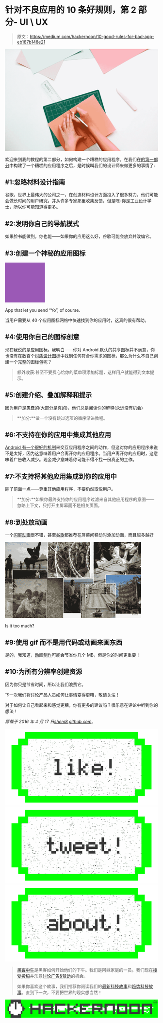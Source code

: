 # 针对不良应用的 10 条好规则，第 2 部分- UI \ UX

> 原文：<https://medium.com/hackernoon/10-good-rules-for-bad-app-eb187b148e21>

![](img/e38b6d549733d204ae1ec5188a6ae8a0.png)

欢迎来到我的教程的第二部分，如何构建一个糟糕的应用程序。在我们在[的第一部分](/@shemag8/10-good-rules-for-bad-app-part-1-technical-4ca18609b13c#.ymtm52sha)中构建了一个糟糕的应用程序之后，是时候叫我们的设计师来做更多的事情了:

## #1:忽略材料设计指南

谷歌，世界上最伟大的公司之一，在创造材料设计方面投入了很多努力，他们可能会做长时间的用户研究，并从许多专家那里收集反馈，但是嘿-你是工业设计学士，所以你可能知道得更多。

## #2:发明你自己的导航模式

如果脸书能做到，你也能——如果你的应用这么好，谷歌可能会放弃并改编它。

## #3:创建一个神秘的应用图标

![](img/073887bbbe04a2c8ab6753e2e568ffb9.png)

App that let you send “Yo”, of course.

当用户需要从 40 个应用图标网格中快速找到你的应用时，这真的很有帮助。

## #4:使用你自己的图标创意

现在我说的是应用图标。我明白——你对 Android 默认的共享图标并不满意，你也没有在数百个[材质设计图标](https://design.google.com/icons/)中找到任何符合你需求的图标，那么为什么不自己创建一个完整的图标包呢？

> 额外收获:甚至不要费心给你的菜单项添加标题，这样用户就能得到文本提示。

## #5:创建介绍、叠加解释和提示

因为用户是愚蠢的(大部分是真的)，他们总是阅读你的解释(永远没有机会)

> **加分:**做一个没有跳过选项的循序渐进教程。

## #6:不支持在你的应用中集成其他应用

[Android 有一个很好的机制](http://developer.android.com/training/basics/intents/index.html)来交互应用程序之间的动作，但这对你的应用程序来说不是太好，因为这意味着用户会离开你的应用程序。当用户离开你的应用时，这意味着广告收入减少。现金减少意味着你可能不得不找一份真正的工作。

## #7:不支持将其他应用集成到你的应用中

除了前面一点——尊重其他应用程序，不要仍然取悦用户。

> **加分:**如果你最终支持你的应用程序过滤来自其他应用程序的意图——忽略上下文，只打开主屏幕而不是相关页面。

## #8:到处放动画

一个[闪屏动画](/@shemag8/pimp-up-your-splash-screen-4bf5a0dce3c7#.yee8sshra)很不错，甚至[谷歌](https://www.google.com/design/spec/animation/meaningful-transitions.html)都推荐在屏幕间移动时添加动画，而且越多越好

![](img/1e132ba61dba90dc8cb4aa7b4c6ff067.png)

Is it too much?

## #9:使用 gif 而不是用代码或动画来画东西

是的，我知道，[动画制作](/@shemag8/animated-vector-drawable-e4d7743d372c#.d40uvr79p)可能会节省你几个 MB，但是你的时间更重要！

## #10:为所有分辨率创建资源

因为你只是节省时间，所以让我们浪费它。

下一次我们将讨论产品人员如何让事情变得更糟，敬请关注！

对于如何让自己看起来和感觉更糟，你有更多的建议吗？很乐意在评论中听到你的想法！

*原载于 2016 年 4 月 17 日*[*shem8.github.com*](http://shem8.github.io/blog/2016/04/17/10-good-rules-for-bad-app-part-2-uxui/)*。*

[![](img/50ef4044ecd4e250b5d50f368b775d38.png)](http://bit.ly/HackernoonFB)[![](img/979d9a46439d5aebbdcdca574e21dc81.png)](https://goo.gl/k7XYbx)[![](img/2930ba6bd2c12218fdbbf7e02c8746ff.png)](https://goo.gl/4ofytp)

> [黑客中午](http://bit.ly/Hackernoon)是黑客如何开始他们的下午。我们是阿妹家庭的一员。我们现在[接受投稿](http://bit.ly/hackernoonsubmission)并乐意[讨论广告&赞助](mailto:partners@amipublications.com)的机会。
> 
> 如果你喜欢这个故事，我们推荐你阅读我们的[最新科技故事](http://bit.ly/hackernoonlatestt)和[趋势科技故事](https://hackernoon.com/trending)。直到下一次，不要把世界的现实想当然！

[![](img/be0ca55ba73a573dce11effb2ee80d56.png)](https://goo.gl/Ahtev1)